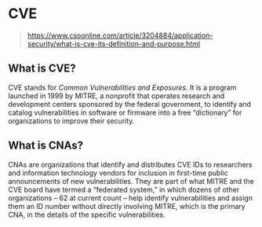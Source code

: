 # CVE

> https://www.csoonline.com/article/3204884/application-security/what-is-cve-its-definition-and-purpose.html

## What is CVE?

CVE stands for *Common Vulnerabilities and Exposures*. It is a program launched in 1999 by MITRE, a nonprofit that operates research and development centers sponsored by the federal government, to identify and catalog vulnerabilities in software or firmware into a free “dictionary” for organizations to improve their security.

## What is CNAs?

CNAs are organizations that identify and distributes CVE IDs to researchers and information technology vendors for inclusion in first-time public announcements of new vulnerabilities. They are part of what MITRE and the CVE board have termed a “federated system,” in which dozens of other organizations – 62 at current count – help identify vulnerabilities and assign them an ID number without directly involving MITRE, which is the primary CNA, in the details of the specific vulnerabilities.